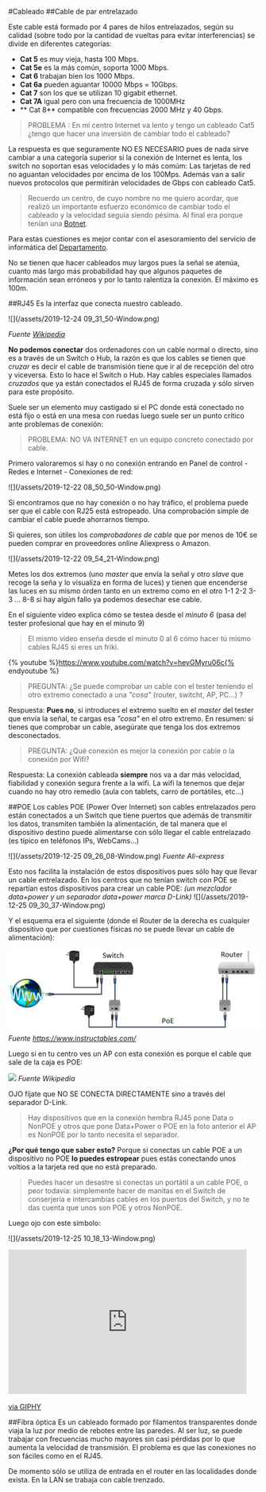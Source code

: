 #Cableado
##Cable de par entrelazado

Este cable está formado por 4 pares de hilos entrelazados, según su calidad (sobre todo por la cantidad de vueltas para evitar interferencias) se divide en diferentes categorías:

* **Cat 5** es muy vieja, hasta 100 Mbps.
* **Cat 5e** es la más común, soporta 1000 Mbps.
* **Cat 6** trabajan bien los 1000 Mbps.
* **Cat 6a** pueden aguantar 10000 Mbps = 10Gbps. 
* **Cat 7** son los que se utilizan 10 gigabit ethernet.
* **Cat 7A** igual pero con una frecuencia de 1000MHz
* ** Cat 8** compatible con frecuencias 2000 MHz y 40 Gbps.

>PROBLEMA : En mi centro Internet va lento y tengo un cableado Cat5 ¿tengo que hacer una inversión de cambiar todo el cableado?

La respuesta es que seguramente NO ES NECESARIO pues de nada sirve cambiar a una categoría superior si la conexión de Internet es lenta, los switch no soportan esas velocidades y lo más comúm: Las tarjetas de red no aguantan velocidades por encima de los 100Mps. Además van a salir nuevos protocolos que permitirán velocidades de Gbps con cableado Cat5.

>Recuerdo un centro, de cuyo nombre no me quiero acordar, que realizó un importante esfuerzo económico de cambiar todo el cableado y la velocidad seguía siendo pésima. Al final era porque tenían una [Botnet](/seguridad.md).

Para estas cuestiones es mejor contar con el asesoramiento del servicio de informática del [Departamento](/problemas-que-hago.md).

No se tienen que hacer cableados muy largos pues la señal se atenúa, cuanto más largo más probabilidad hay que algunos paquetes de información sean erróneos y por lo tanto ralentiza la conexión. El máximo es 100m.

##RJ45
Es la interfaz que conecta nuestro cableado.

![](/assets/2019-12-24 09_31_50-Window.png)

*Fuente [Wikipedia](https://es.wikipedia.org/wiki/RJ-45)*

**No podemos conectar** dos ordenadores con un cable normal o directo, sino es a través de un Switch o Hub, la razón es que los cables se tienen que *cruzar* es decir el cable de transmisión tiene que ir al de recepción del otro y viceversa. Esto lo hace el Switch o Hub. Hay cables especiales llamados *cruzados* que ya están conectados el RJ45 de forma cruzada y sólo sirven para este propósito.

Suele ser un elemento muy castigado si el PC donde está conectado no está fijo o está en una mesa con ruedas luego suele ser un punto crítico ante problemas de conexión:

>PROBLEMA: NO VA INTERNET en un equipo concreto conectado por cable.

Primero valoraremos si hay o no conexión entrando en Panel de control - Redes e Internet - Conexiones de red:

![](/assets/2019-12-22 08_50_50-Window.png)

Si encontramos que no hay conexión o no hay tráfico, el problema puede ser que el cable con RJ25 está estropeado. Una comprobación simple de cambiar el cable puede ahorrarnos tiempo.

Si quieres, son útiles los *comprobadores de cable* que por menos de 10€ se pueden comprar en proveedores online Aliexpress o Amazon.

![](/assets/2019-12-22 09_54_21-Window.png)

Metes los dos extremos (uno *master* que envía la señal y otro *slave* que recoge la seña y lo visualiza en forma de luces) y tienen que encenderse las luces en su mismo órden tanto en un extremo como en el otro 1-1 2-2 3-3 ... 8-8 si hay algún fallo ya podemos desechar ese cable.

En el siguiente vídeo explica cómo se testea desde el *minuto 6* (pasa del tester profesional que hay en el minuto 9)

>El mismo vídeo enseña desde el minuto 0 al 6 cómo hacer tú mismo cables RJ45 si eres un friki.

{% youtube %}https://www.youtube.com/watch?v=heyGMyru06c{% endyoutube %}

>PREGUNTA: ¿Se puede comprobar un cable con el tester teniendo el otro extremo conectado a una *"cosa"* (router, switcht, AP, PC...) ?

Respuesta: **Pues no**, si introduces el extremo suelto en el *master* del tester que envía la señal, te cargas esa *"cosa"* en el otro extremo. En resumen: si tienes que comprobar un cable, asegúrate que tenga los dos extremos desconectados.

>PREGUNTA: ¿Qué conexión es mejor la conexión por cable o la conexión por Wifi?

Respuesta: La conexión cableada **siempre** nos va a dar más velocidad, fiabilidad y conexión segura frente a la wifi. La wifi la tenemos que dejar cuando no hay otro remedio (aula con tablets, carro de portátiles, etc...)

##POE
Los cables POE (Power Over Internet) son cables entrelazados pero están conectados a un Switch que tiene puertos que además de transmitir los datos, transmiten también la alimentación, de tal manera que el dispositivo destino puede alimentarse con sólo llegar el cable entrelazado (es típico en teléfonos IPs, WebCams...)

![](/assets/2019-12-25 09_26_08-Window.png)
*Fuente Ali-express*

Esto nos facilita la instalación de estos dispositivos pues sólo hay que llevar un cable entrelazado. En los centros que no tenían switch con POE se repartían estos dispositivos para crear un cable POE: *(un mezclador data+power y un separador data+power marca D-Link)* 
![](/assets/2019-12-25 09_30_37-Window.png)

Y el esquema era el siguiente (donde el Router de la derecha es cualquier dispositivo que por cuestiones físicas no se puede llevar un cable de alimentación):

![](/assets/poe_alimentacion_por_internet.jpg)
*Fuente https://www.instructables.com/*

Luego si en tu centro ves un AP con esta conexión es porque el cable que sale de la caja es POE:

![](https://upload.wikimedia.org/wikipedia/commons/thumb/f/f1/ZyXEL_ZyAIR_G-1000_and_D-Link_DWL-P50_20060829_2.jpg/320px-ZyXEL_ZyAIR_G-1000_and_D-Link_DWL-P50_20060829_2.jpg)
*Fuente Wikipedia*

OJO fíjate que NO SE CONECTA DIRECTAMENTE sino a través del separador D-Link. 

>Hay dispositivos que en la conexión hembra RJ45 pone Data o NonPOE y otros que pone Data+Power o POE en la foto anterior el AP es NonPOE por lo tanto necesita el separador.

**¿Por qué tengo que saber esto?** Porque si conectas un cable POE a un dispositivo no POE **lo puedes estropear** pues estás conectando unos voltios a la tarjeta red que no está preparado. 

>Puedes hacer un desastre si conectas un portátil a un cable POE, o peor todavía: simplemente hacer de manitas en el Switch de conserjería e intercambias cables en los puertos del Switch, y no te das cuenta que unos son POE y otros NonPOE.

Luego ojo con este símbolo:

![](/assets/2019-12-25 10_18_13-Window.png)

<iframe src="https://giphy.com/embed/14jqVt44KAwNbi" width="480" height="291" frameBorder="0" class="giphy-embed" allowFullScreen></iframe><p><a href="https://giphy.com/gifs/home-theater-protector-14jqVt44KAwNbi">via GIPHY</a></p>

##Fibra óptica
Es un cableado formado por filamentos transparentes donde viaja la luz por medio de rebotes entre las paredes. Al ser luz, se puede trabajar con frecuencias mucho mayores sin casi pérdidas por lo que aumenta la velocidad de transmisión. El problema es que las conexiones no son fáciles como en el RJ45.

De momento sólo se utiliza de entrada en el router en las localidades donde exista. En la LAN se trabaja con cable trenzado.
